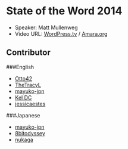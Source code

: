 State of the Word 2014
===
+ Speaker: Matt Mullenweg
+ Video URL:
 [WordPress.tv](http://wordpress.tv/2014/10/26/matt-mullenweg-the-state-of-the-word-2014/)
 / 
 [Amara.org](http://www.amara.org/ja/videos/e1u09KLcj8Sn/info)

Contributor
---
###English
+ [Otto42](https://github.com/Otto42)
+ [TheTracyL](https://github.com/TheTracyL/)
+ [mayuko-jpn](https://github.com/mayuko-jpn)
+ [Kel DC](https://twitter.com/i_Monkey_Robot)
+ [jessicaestes](https://twitter.com/jessicaestes)

###Japanese
+ [mayuko-jpn](https://github.com/mayuko-jpn)
+ [8bitodyssey](https://github.com/8bitodyssey)
+ [nukaga](https://github.com/nukaga)
